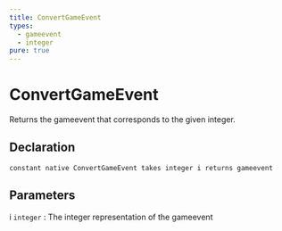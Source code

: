 ```yaml
---
title: ConvertGameEvent
types:
  - gameevent
  - integer
pure: true
---
```


# ConvertGameEvent
Returns the gameevent that corresponds to the given integer.

## Declaration

```jass
constant native ConvertGameEvent takes integer i returns gameevent
```

## Parameters
i `integer`
: The integer representation of the gameevent
